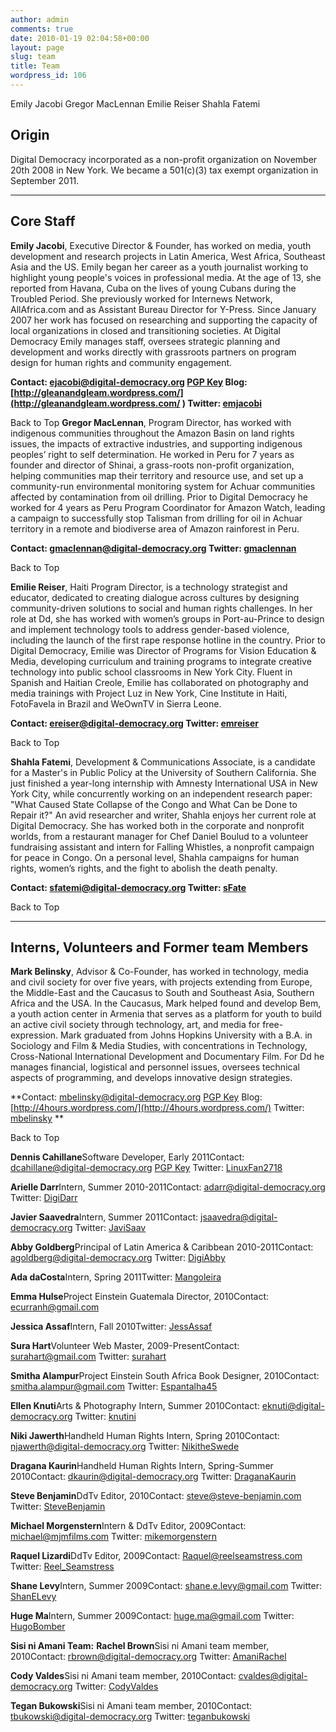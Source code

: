 ```yaml
---
author: admin
comments: true
date: 2010-01-19 02:04:58+00:00
layout: page
slug: team
title: Team
wordpress_id: 106
---
```



Emily Jacobi
Gregor MacLennan
Emilie Reiser
Shahla Fatemi



## Origin


Digital Democracy incorporated as a non-profit organization on November 20th 2008 in New York. We became a 501(c)(3) tax exempt organization in September 2011.



* * *





## Core Staff


**Emily Jacobi**, Executive Director & Founder, has worked on media, youth development and research projects in Latin America, West Africa, Southeast Asia and the US. Emily began her career as a youth journalist working to highlight young people's voices in professional media. At the age of 13, she reported from Havana, Cuba on the lives of young Cubans during the Troubled Period. She previously worked for Internews Network, AllAfrica.com and as Assistant Bureau Director for Y-Press. Since January 2007 her work has focused on researching and supporting the capacity of local organizations in closed and transitioning societies. At Digital Democracy Emily manages staff, oversees strategic planning and development and works directly with grassroots partners on program design for human rights and community engagement.

**Contact: [ejacobi@digital-democracy.org](mailto:ejacobi@digital-democracy.org) [PGP Key](http://www.digital-democracy.org/keys/ejacobi-pgp-key.txt)
Blog: [http://gleanandgleam.wordpress.com/](http://gleanandgleam.wordpress.com/ )
Twitter: [emjacobi](https://twitter.com/emjacobi)**

Back to Top
**Gregor MacLennan**, Program Director, has worked with indigenous communities throughout the Amazon Basin on land rights issues, the impacts of extractive industries, and supporting indigenous peoples’ right to self determination. He worked in Peru for 7 years as founder and director of Shinai, a grass-roots non-profit organization, helping communities map their territory and resource use, and set up a community-run environmental monitoring system for Achuar communities affected by contamination from oil drilling. Prior to Digital Democracy he worked for 4 years as Peru Program Coordinator for Amazon Watch, leading a campaign to successfully stop Talisman from drilling for oil in Achuar territory in a remote and biodiverse area of Amazon rainforest in Peru.

**Contact: [gmaclennan@digital-democracy.org](mailto:gmaclennan@digital-democracy.org) 
Twitter: [gmaclennan](https://twitter.com/gmaclennan)**

Back to Top

**Emilie Reiser**, Haiti Program Director, is a technology strategist and educator, dedicated to creating dialogue across cultures by designing community-driven solutions to social and human rights challenges. In her role at Dd, she has worked with women’s groups in Port-au-Prince to design and implement technology tools to address gender-based violence, including the launch of the first rape response hotline in the country. Prior to Digital Democracy, Emilie was Director of Programs for Vision Education & Media, developing curriculum and training programs to integrate creative technology into public school classrooms in New York City. Fluent in Spanish and Haitian Creole, Emilie has collaborated on photography and media trainings with Project Luz in New York, Cine Institute in Haiti, FotoFavela in Brazil and WeOwnTV in Sierra Leone.

**Contact: [ereiser@digital-democracy.org](mailto:ereiser@digital-democracy.org)
Twitter: [emreiser](https://twitter.com/emreiser)**

Back to Top

**Shahla Fatemi**, Development & Communications Associate, is a candidate for a Master's in Public Policy at the University of Southern California. She just finished a year-long internship with Amnesty International USA in New York City, while concurrently working on an independent research paper: "What Caused State Collapse of the Congo and What Can be Done to Repair it?" An avid researcher and writer, Shahla enjoys her current role at Digital Democracy. She has worked both in the corporate and nonprofit worlds, from a restaurant manager for Chef Daniel Boulud to a volunteer fundraising assistant and intern for Falling Whistles, a nonprofit campaign for peace in Congo. On a personal level, Shahla campaigns for human rights, women’s rights, and the fight to abolish the death penalty.

**Contact: [sfatemi@digital-democracy.org](mailto:sfatemi@digital-democracy.org) 
Twitter: [sFate](https://twitter.com/sFate)**

Back to Top



* * *





## Interns, Volunteers and Former team Members


**Mark Belinsky**, Advisor & Co-Founder, has worked in technology, media and civil society for over five years, with projects extending from Europe, the Middle-East and the Caucasus to South and Southeast Asia, Southern Africa and the USA. In the Caucasus, Mark helped found and develop Bem, a youth action center in Armenia that serves as a platform for youth to build an active civil society through technology, art, and media for free-expression. Mark graduated from Johns Hopkins University with a B.A. in Sociology and Film & Media Studies, with concentrations in Technology, Cross-National International Development and Documentary Film. For Dd he manages financial, logistical and personnel issues, oversees technical aspects of programming, and develops innovative design strategies.

**Contact: [mbelinsky@digital-democracy.org](mailto:mbelinsky@digital-democracy.org) [PGP Key](http://www.digital-democracy.org/keys/mbelinsky-pgp-key.txt)
Blog: [http://4hours.wordpress.com/](http://4hours.wordpress.com/)
Twitter: [mbelinsky](https://twitter.com/mbelinsky) **

Back to Top

**Dennis Cahillane**Software Developer, Early 2011Contact: [dcahillane@digital-democracy.org](mailto:dcahillane@digital-democracy.org) [PGP Key](http://www.digital-democracy.org/keys/dcahillane-pgp-key.txt)
Twitter: [LinuxFan2718](https://twitter.com/LinuxFan2718)

**Arielle Darr**Intern, Summer 2010-2011Contact: [adarr@digital-democracy.org](mailto:adarr@digital-democracy.org)
Twitter: [DigiDarr](https://twitter.com/DigiDarr)

**Javier Saavedra**Intern, Summer 2011Contact: [jsaavedra@digital-democracy.org](mailto:jsaavedra@digital-democracy.org)
Twitter: [JaviSaav](https://twitter.com/javisaav)

**Abby Goldberg**Principal of Latin America & Caribbean 2010-2011Contact: [agoldberg@digital-democracy.org](mailto:agoldberg@digital-democracy.org)
Twitter: [DigiAbby](https://twitter.com/digiabby)

****Ada daCosta****Intern, Spring 2011Twitter: [Mangoleira](www.twitter.com/mangoleira)

**Emma Hulse**Project Einstein Guatemala Director, 2010Contact: [ecurranh@gmail.com](ecurranh@gmail.com)

**Jessica Assaf**Intern, Fall 2010Twitter: [JessAssaf](https://twitter.com/JessAssaf)

**Sura Hart**Volunteer Web Master, 2009-PresentContact: [surahart@gmail.com](mailto:surahart@gmail.com)
Twitter: [surahart](https://www.twitter.com/surahart)

**Smitha Alampur**Project Einstein South Africa Book Designer, 2010Contact: [smitha.alampur@gmail.com](mailto:smitha.alampur@gmail.com)
Twitter: [Espantalha45](https://twitter.com/Espantalha45)

**Ellen Knuti**Arts & Photography Intern, Summer 2010Contact: [eknuti@digital-democracy.org](mailto:eknuti@digital-democracy.org)
Twitter: [knutini](https://twitter.com/knutini)

**Niki Jawerth**Handheld Human Rights Intern, Spring 2010Contact: [njawerth@digital-democracy.org](mailto:njawerth@digital-democracy.org)
Twitter: [NikitheSwede](https://twitter.com/NikitheSwede)

**Dragana Kaurin**Handheld Human Rights Intern, Spring-Summer 2010Contact: [dkaurin@digital-democracy.org](mailto:dkaurin@digital-democracy.org)
Twitter: [DraganaKaurin](https://twitter.com/DraganaKaurin)

**Steve Benjamin**DdTv Editor, 2010Contact: [steve@steve-benjamin.com
](mailto:steve@steve-benjamin.com) Twitter: [SteveBenjamin](http://twitter.com/SteveBenjamin)

**Michael Morgenstern**Intern & DdTv Editor, 2009Contact: [michael@mjmfilms.com](mailto:michael@mjmfilms.com)
Twitter: [mikemorgenstern](http://twitter.com/mikemorgenstern)

**Raquel Lizardi**DdTv Editor, 2009Contact: [Raquel@reelseamstress.com](mailto:Raquel@reelseamstress.com)
Twitter: [Reel_Seamstress](http://twitter.com/Reel_Seamstress)

**Shane Levy**Intern, Summer 2009Contact: [shane.e.levy@gmail.com](mailto:shane.e.levy@gmail.com)
Twitter: [ShanELevy](http://twitter.com/ShanELevy)

**Huge Ma**Intern, Summer 2009Contact: [huge.ma@gmail.com](mailto:huge.ma@gmail.com)
Twitter: [HugoBomber](http://twitter.com/HugoBomber)

**Sisi ni Amani Team:**
**Rachel Brown**Sisi ni Amani team member, 2010Contact: [rbrown@digital-democracy.org](mailto:rbrown@digital-democracy.org)
Twitter: [AmaniRachel](http://twitter.com/amanirachel)

**Cody Valdes**Sisi ni Amani team member, 2010Contact: [cvaldes@digital-democracy.org](mailto:cvaldes@digital-democracy.org)
Twitter: [CodyValdes](http://twitter.com/codyvaldes)

**Tegan Bukowski**Sisi ni Amani team member, 2010Contact: [tbukowski@digital-democracy.org](mailto:tbukowski@digital-democracy.org)
Twitter: [teganbukowski](http://twitter.com/teganbukowski)
